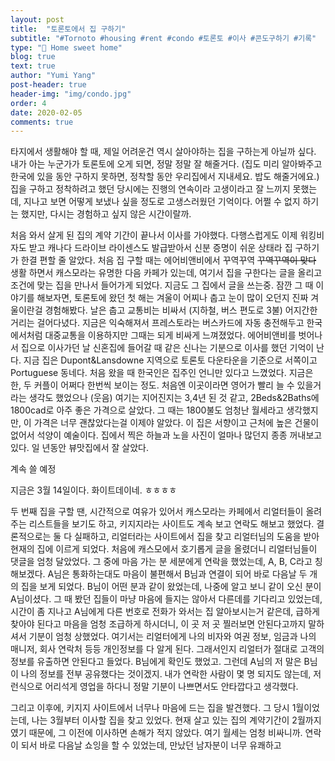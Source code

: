 ```yaml
---
layout: post
title:  "토론토에서 집 구하기"
subtitle: "#Tornoto #housing #rent #condo #토론토 #이사 #콘도구하기 #기록"
type: "🏡 Home sweet home"
blog: true
text: true
author: "Yumi Yang"
post-header: true
header-img: "img/condo.jpg"
order: 4
date: 2020-02-05
comments: true
---
```



타지에서 생활해야 할 때, 제일 어려운건 역시 살아야하는 집을 구하는게 아닐까 싶다. 내가 아는 누군가가 토론토에 오게 되면, 정말 정말 잘 해줄거다. (집도 미리 알아봐주고 한국에 있을 동안 구하지 못하면, 정착할 동안 우리집에서 지내세요. 밥도 해줄거에요.) 집을 구하고 정착하려고 했던 당시에는 진행의 연속이라 고생이라고 잘 느끼지 못했는데, 지나고 보면 어떻게 보냈나 싶을 정도로 고생스러웠던 기억이다. 어쩔 수 없지 하기는 했지만, 다시는 경험하고 싶지 않은 시간이랄까.

처음 와서 살게 된 집의 계약 기간이 끝나서 이사를 가야했다. 다행스럽게도 이제 워킹비자도 받고 캐나다 드라이브 라이센스도 발급받아서 신분 증명이 쉬운 상태라 집 구하기가 한결 편할 줄 알았다. 처음 집 구할 때는 에어비앤비에서 꾸역꾸역 ~~꾸역꾸역이 맞다~~ 생활 하면서 캐스모라는 유명한 다음 카페가 있는데, 여기서 집을 구한다는 글을 올리고 조건에 맞는 집을 만나서 들어가게 되었다. 지금도 그 집에서 글을 쓰는중. 잠깐 그 때 이야기를 해보자면, 토론토에 왔던 첫 해는 겨울이 어찌나 춥고 눈이 많이 오던지 진짜 겨울이란걸 경험해봤다. 날은 춥고 교통비는 비싸서 (지하철, 버스 편도로 3불) 어지간한 거리는 걸어다녔다. 지금은 익숙해져서 프레스토라는 버스카드에 자동 충전해두고 한국에서처럼 대중교통을 이용하지만 그때는 되게 비싸게 느껴졌었다. 에어비앤비를 벗어나서 집으로 이사가던 날 신혼집에 들어갈 때 같은 신나는 기분으로 이사를 했던 기억이 난다. 지금 집은 Dupont&Lansdowne 지역으로 토론토 다운타운을 기준으로 서쪽이고 Portuguese 동네다. 처음 왔을 때 한국인은 집주인 언니만 있다고 느꼈었다. 지금은 한, 두 커플이 어쩌다 한번씩 보이는 정도. 처음엔 이곳이라면 영어가 빨리 늘 수 있을거라는 생각도 했었으나 (웃음) 여기는 지어진지는 3,4년 된 것 같고, 2Beds&2Baths에 1800cad로 아주 좋은 가격으로 살았다. 그 때는 1800불도 엄청난 월세라고 생각했지만, 이 가격은 너무 괜찮았다는걸 이제야 알았다. 이 집은 서향이고 근처에 높은 건물이 없어서 석양이 예술이다. 집에서 찍은 하늘과 노을 사진이 얼마나 많던지 종종 꺼내보고 있다. 일 년동안 뷰맛집에서 잘 살았다.

계속 쓸 예정 

지금은 3월 14일이다. 화이트데이네. ㅎㅎㅎㅎ 

두 번째 집을 구할 땐, 시간적으로 여유가 있어서 캐스모라는 카페에서 리얼터들이 올려주는 리스트들을 보기도 하고, 키지지라는 사이트도 계속 보고 연락도 해보고 했었다. 결론적으로는 둘 다 실패하고, 리얼터라는 사이트에서 집을 찾고 리얼터님의 도움을 받아 현재의 집에 이르게 되었다. 처음에 캐스모에서 호기롭게 글을 올렸더니 리얼터님들이 댓글을 엄청 달았었다. 그 중에 마음 가는 분 세분에게 연락을 했었는데, A, B, C라고 칭해보겠다. A님은 통화하는대도 마음이 불편해서 B님과 연결이 되어 바로 다음날 두 개의 집을 보게 되었다. B님이 어떤 분과 같이 왔었는데, 나중에 알고 보니 같이 오신 분이 A님이셨다. 그 때 봤던 집들이 마냥 마음에 들지는 않아서 다른데를 기다리고 있었는데, 시간이 좀 지나고 A님에게 다른 번호로 전화가 와서는 집 알아보시는거 같은데, 급하게 찾아야 된다고 마음을 엄청 조급하게 하시더니, 이 곳 저 곳 찔러보면 안된다고까지 말하셔서 기분이 엄청 상했었다. 여기서는 리얼터에게 나의 비자와 여권 정보, 임금과 나의 매니저, 회사 연락처 등등 개인정보를 다 알게 된다. 그래서인지 리얼터가 절대로 고객의 정보를 유출하면 안된다고 들었다. B님에게 확인도 했었고. 그런데 A님의 저 말은 B님이 나의 정보를 전부 공유했다는 것이겠지. 내가 연락한 사람이 몇 명 되지도 않는데, 저런식으로 어리석게 영업을 하다니 정말 기분이 나쁘면서도 안타깝다고 생각했다.

그리고 이후에, 키지지 사이트에서 너무나 마음에 드는 집을 발견했다. 그 당시 1월이었는데, 나는 3월부터 이사할 집을 찾고 있었다. 현재 살고 있는 집의 계약기간이 2월까지였기 때문에, 그 이전에 이사하면 손해가 적지 않았다. 여기 월세는 엄청 비싸니까. 연락이 되서 바로 다음날 쇼잉을 할 수 있었는데, 만났던 남자분이 너무 유쾌하고 